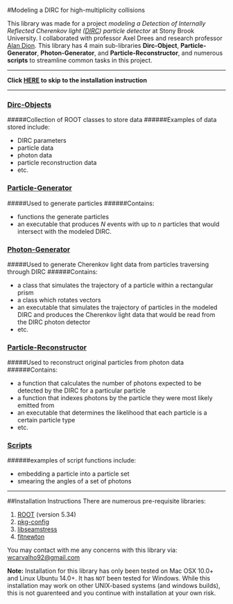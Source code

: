 <script src='https://cdn.mathjax.org/mathjax/latest/MathJax.js?config=TeX-AMS-MML_HTMLorMML'></script>

#Modeling a DIRC for high-multiplicity collisions

This library was made for a project *modeling a Detection of Internally Reflected Cherenkov light ([DIRC](http://en.wikipedia.org/wiki/Detection_of_internally_reflected_Cherenkov_light)) particle detector* at Stony Brook University. I collaborated with professor Axel Drees and research professor [Alan Dion](https://github.com/alandion).
This library has 4 main sub-libraries **Dirc-Object**, **Particle-Generator**, **Photon-Generator**, and **Particle-Reconstructor**, and numerous **scripts** to streamline common tasks in this project.

---

**Click [HERE](https://github.com/wcarvalho/dirc-detector#installation-instructions) to skip to the installation instruction**

---

### [Dirc-Objects]
#####Collection of ROOT classes to store data
######Examples of data stored include:
- DIRC parameters
- particle data
- photon data
- particle reconstruction data
- etc.

### [Particle-Generator]
#####Used to generate particles
######Contains:
- functions the generate particles
- an executable that produces *N* events with up to *n* particles that would intersect with the modeled DIRC.

### [Photon-Generator]
#####Used to generate Cherenkov light data from particles traversing through DIRC
######Contains:
- a class that simulates the trajectory of a particle within a rectangular prism 
- a class which rotates vectors
- an executable that simulates the trajectory of particles in the modeled DIRC and produces the Cherenkov light data that would be read from the DIRC photon detector
- etc.

### [Particle-Reconstructor]
#####Used to reconstruct original particles from photon data
######Contains:
- a function that calculates the number of photons expected to be detected by the DIRC for a particular particle
- a function that indexes photons by the particle they were most likely emitted from
- an executable that determines the likelihood that each particle is a certain particle type
- etc.

### [Scripts]
######examples of script functions include:
- embedding a particle into a particle set
- smearing the angles of a set of photons

---
##Installation Instructions
There are numerous pre-requisite libraries: 

1. [ROOT](https://root.cern.ch/drupal/) (version 5.34)
2. [pkg-config](http://www.freedesktop.org/wiki/Software/pkg-config/)
2. [libseamstress](https://code.google.com/p/libseamstress/)
3. [fitnewton](https://code.google.com/p/fitnewton/)

You may contact with me any concerns with this library via: wcarvalho92@gmail.com

**Note:** Installation for this library has only been tested on Mac OSX 10.0+ and Linux Ubuntu 14.0+. It has `NOT` been tested for Windows. While this installation may work on other UNIX-based systems (and windows builds), this is not guarenteed and you continue with installation at your own risk.


[Dirc-Objects]:https://github.com/wcarvalho/dirc-detector/tree/master/dircobjects
[Particle-Generator]:https://github.com/wcarvalho/dirc-detector/tree/master/generator
[Photon-Generator]:https://github.com/wcarvalho/dirc-detector/tree/master/simulator
[Particle-Reconstructor]:https://github.com/wcarvalho/dirc-detector/tree/master/reconstructor
[scripts]:https://github.com/wcarvalho/dirc-detector/tree/master/scripts
